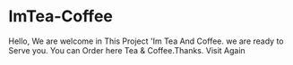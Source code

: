 # ImTea-Coffee
Hello, We are welcome in This Project 'Im Tea And Coffee. we are ready to Serve you. You can Order here Tea &amp; Coffee.Thanks. Visit Again
